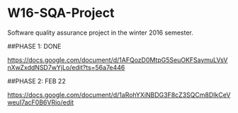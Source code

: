 # W16-SQA-Project
Software quality assurance project in the winter 2016 semester.

##PHASE 1: DONE

https://docs.google.com/document/d/1AFQozD0MtpG5SeuOKFSaymuLVsVnXwZxddNSD7wYjLo/edit?ts=56a7e446

##PHASE 2: FEB 22

https://docs.google.com/document/d/1aRohYXiNBDG3F8cZ3SQCm8DIkCeVweuI7acF0B6VRio/edit

